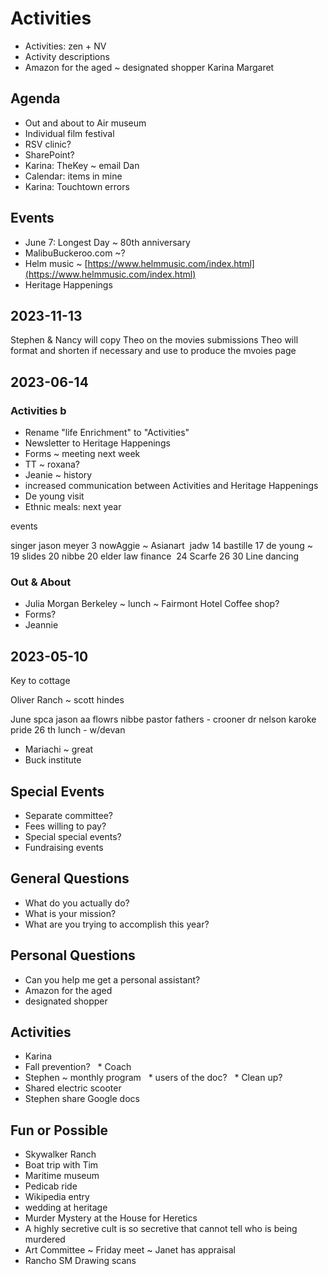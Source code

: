 # Activities

* Activities: zen + NV
* Activity descriptions
* Amazon for the aged ~ designated shopper Karina Margaret

## Agenda

* Out and about to Air museum
* Individual film festival
* RSV clinic?
* SharePoint?
* Karina: TheKey ~ email Dan
* Calendar: items in mine
* Karina: Touchtown errors

## Events

* June 7: Longest Day ~ 80th anniversary
* MalibuBuckeroo.com ~?
* Helm music ~ [https://www.helmmusic.com/index.html](https://www.helmmusic.com/index.html)
* Heritage Happenings

## 2023-11-13

Stephen & Nancy will copy Theo on the movies submissions Theo will format and shorten if necessary and use to produce the mvoies page

## 2023-06-14

### Activities b

* Rename "life Enrichment" to "Activities"
* Newsletter to Heritage Happenings
* Forms ~ meeting next week
* TT ~ roxana?
* Jeanie ~ history
* increased communication between Activities and Heritage Happenings
* De young visit
* Ethnic meals: next year

events

singer jason meyer 3 nowAggie ~ Asianart  jadw 14 bastille 17 de young ~  19 slides 20 nibbe 20 elder law finance  24 Scarfe 26 30 Line dancing

### Out & About

* Julia Morgan Berkeley ~ lunch ~ Fairmont Hotel Coffee shop?
* Forms?
* Jeannie

## 2023-05-10

Key to cottage

Oliver Ranch ~ scott hindes

June spca jason aa flowrs nibbe pastor fathers - crooner dr nelson karoke pride 26 th lunch - w/devan

* Mariachi ~ great
* Buck institute

## Special Events

* Separate committee?
* Fees willing to pay?
* Special special events?
* Fundraising events

## General Questions

* What do you actually do?
* What is your mission?
* What are you trying to accomplish this year?

## Personal Questions

* Can you help me get a personal assistant?
* Amazon for the aged
* designated shopper

## Activities

* Karina
* Fall prevention?   \* Coach
* Stephen ~ monthly program   \* users of the doc?   \* Clean up?
* Shared electric scooter
* Stephen share Google docs

## Fun or Possible

* Skywalker Ranch
* Boat trip with Tim
* Maritime museum
* Pedicab ride
* Wikipedia entry
* wedding at heritage
* Murder Mystery at the House for Heretics
* A highly secretive cult is so secretive that cannot tell who is being murdered
* Art Committee ~ Friday meet ~ Janet has appraisal
* Rancho SM Drawing scans